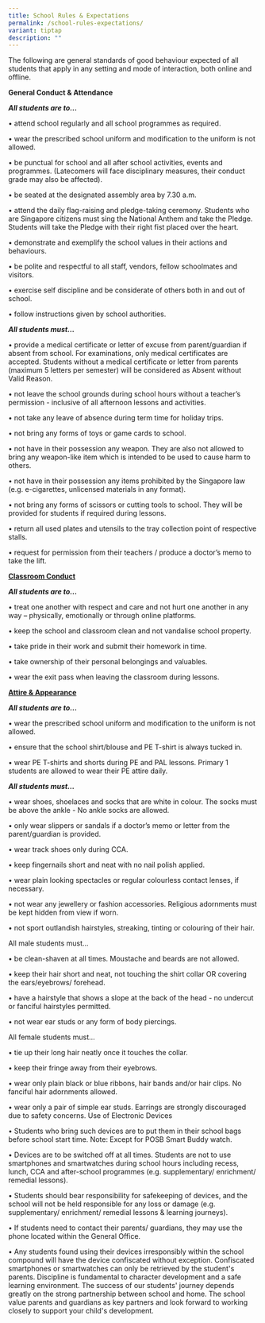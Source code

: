 ```yaml
---
title: School Rules & Expectations
permalink: /school-rules-expectations/
variant: tiptap
description: ""
---
```

<p>The following are general standards of good behaviour expected of all
students that apply in any setting and mode of interaction, both online
and offline.</p>
<p><strong>General Conduct &amp; Attendance</strong>
</p>
<p><strong><em>All students are to…</em></strong>
</p>
<p>• attend school regularly and all school programmes as required.</p>
<p>• wear the prescribed school uniform and modification to the uniform is
not allowed.</p>
<p>• be punctual for school and all after school activities, events and programmes.
(Latecomers will face disciplinary measures, their conduct grade may also
be affected).</p>
<p>• be seated at the designated assembly area by 7.30 a.m.</p>
<p>• attend the daily flag-raising and pledge-taking ceremony. Students who
are Singapore citizens must sing the National Anthem and take the Pledge.
Students will take the Pledge with their right fist placed over the heart.</p>
<p>• demonstrate and exemplify the school values in their actions and behaviours.</p>
<p>• be polite and respectful to all staff, vendors, fellow schoolmates and
visitors.</p>
<p>• exercise self discipline and be considerate of others both in and out
of school.</p>
<p>• follow instructions given by school authorities.</p>
<p><strong><em>All students must…</em></strong>
</p>
<p>• provide a medical certificate or letter of excuse from parent/guardian
if absent from school. For examinations, only medical certificates are
accepted. Students without a medical certificate or letter from parents
(maximum 5 letters per semester) will be considered as Absent without Valid
Reason.</p>
<p>• not leave the school grounds during school hours without a teacher’s
permission - inclusive of all afternoon lessons and activities.</p>
<p>• not take any leave of absence during term time for holiday trips.</p>
<p>• not bring any forms of toys or game cards to school.</p>
<p>• not have in their possession any weapon. They are also not allowed to
bring any weapon-like item which is intended to be used to cause harm to
others.</p>
<p>• not have in their possession any items prohibited by the Singapore law
(e.g. e-cigarettes, unlicensed materials in any format).</p>
<p>• not bring any forms of scissors or cutting tools to school. They will
be provided for students if required during lessons.</p>
<p>• return all used plates and utensils to the tray collection point of
respective stalls.</p>
<p>• request for permission from their teachers / produce a doctor’s memo
to take the lift.</p>
<p><strong><u>Classroom Conduct</u></strong>
</p>
<p><strong><em>All students are to…</em></strong>
</p>
<p>• treat one another with respect and care and not hurt one another in
any way – physically, emotionally or through online platforms.</p>
<p>• keep the school and classroom clean and not vandalise school property.</p>
<p>• take pride in their work and submit their homework in time.</p>
<p>• take ownership of their personal belongings and valuables.</p>
<p>• wear the exit pass when leaving the classroom during lessons.</p>
<p><strong><u>Attire &amp; Appearance</u></strong>
</p>
<p><strong><em>All students are to…</em></strong>
</p>
<p>• wear the prescribed school uniform and modification to the uniform is
not allowed.</p>
<p>• ensure that the school shirt/blouse and PE T-shirt is always tucked
in.</p>
<p>• wear PE T-shirts and shorts during PE and PAL lessons. Primary 1 students
are allowed to wear their PE attire daily.</p>
<p><strong><em>All students must…</em></strong>
</p>
<p>• wear shoes, shoelaces and socks that are white in colour. The socks
must be above the ankle - No ankle socks are allowed.</p>
<p>• only wear slippers or sandals if a doctor’s memo or letter from the
parent/guardian is provided.</p>
<p>• wear track shoes only during CCA.</p>
<p>• keep fingernails short and neat with no nail polish applied.</p>
<p>• wear plain looking spectacles or regular colourless contact lenses,
if necessary.</p>
<p>• not wear any jewellery or fashion accessories. Religious adornments
must be kept hidden from view if worn.</p>
<p>• not sport outlandish hairstyles, streaking, tinting or colouring of
their hair.</p>
<p>All male students must…</p>
<p>• be clean-shaven at all times. Moustache and beards are not allowed.</p>
<p>• keep their hair short and neat, not touching the shirt collar OR covering
the ears/eyebrows/ forehead.</p>
<p>• have a hairstyle that shows a slope at the back of the head - no undercut
or fanciful hairstyles permitted.</p>
<p>• not wear ear studs or any form of body piercings.</p>
<p>All female students must…</p>
<p>• tie up their long hair neatly once it touches the collar.</p>
<p>• keep their fringe away from their eyebrows.</p>
<p>• wear only plain black or blue ribbons, hair bands and/or hair clips.
No fanciful hair adornments allowed.</p>
<p>• wear only a pair of simple ear studs. Earrings are strongly discouraged
due to safety concerns. Use of Electronic Devices</p>
<p>• Students who bring such devices are to put them in their school bags
before school start time. Note: Except for POSB Smart Buddy watch.</p>
<p>• Devices are to be switched off at all times. Students are not to use
smartphones and smartwatches during school hours including recess, lunch,
CCA and after-school programmes (e.g. supplementary/ enrichment/ remedial
lessons).</p>
<p>• Students should bear responsibility for safekeeping of devices, and
the school will not be held responsible for any loss or damage (e.g. supplementary/
enrichment/ remedial lessons &amp; learning journeys).</p>
<p>• If students need to contact their parents/ guardians, they may use the
phone located within the General Office.</p>
<p>• Any students found using their devices irresponsibly within the school
compound will have the device confiscated without exception. Confiscated
smartphones or smartwatches can only be retrieved by the student's parents.
Discipline is fundamental to character development and a safe learning
environment. The success of our students' journey depends greatly on the
strong partnership between school and home. The school value parents and
guardians as key partners and look forward to working closely to support
your child's development.</p>